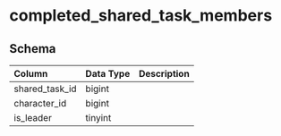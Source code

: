 # completed_shared_task_members

## Schema
| Column | Data Type | Description |
| :--- | :--- | :--- |
| shared_task_id | bigint |  |
| character_id | bigint |  |
| is_leader | tinyint |  |

